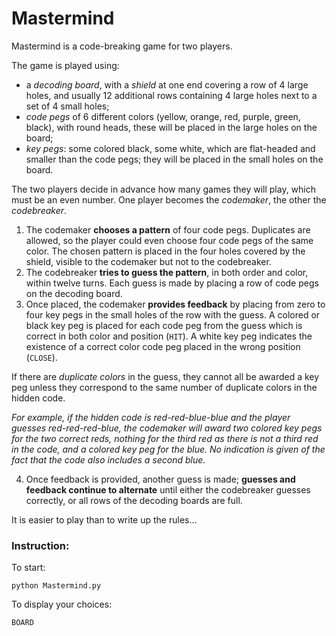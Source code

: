 # Mastermind

Mastermind is a code-breaking game for two players.

The game is played using:
- a _decoding board_, with a _shield_ at one end covering a row of 4 large holes, and usually 12 additional rows containing 4 large holes next to a set of 4 small holes;
- _code pegs_ of 6 different colors (yellow, orange, red, purple, green, black), with round heads, these will be placed in the large holes on the board;
- _key pegs_: some colored black, some white, which are flat-headed and smaller than the code pegs; they will be placed in the small holes on the board.

The two players decide in advance how many games they will play, which must be an even number.
One player becomes the _codemaker_, the other the _codebreaker_.
1. The codemaker **chooses a pattern** of four code pegs. Duplicates are allowed, so the player could even choose four code pegs of the same color. The chosen pattern is placed in the four holes covered by the shield, visible to the codemaker but not to the codebreaker.
2. The codebreaker **tries to guess the pattern**, in both order and color, within twelve turns. Each guess is made by placing a row of code pegs on the decoding board.
3. Once placed, the codemaker **provides feedback** by placing from zero to four key pegs in the small holes of the row with the guess. A colored or black key peg is placed for each code peg from the guess which is correct in both color and position (`HIT`). A white key peg indicates the existence of a correct color code peg placed in the wrong position (`CLOSE`).

If there are _duplicate colors_ in the guess, they cannot all be awarded a key peg unless they correspond to the same number of duplicate colors in the hidden code.

_For example, if the hidden code is red-red-blue-blue and the player guesses red-red-red-blue, the codemaker will award two colored key pegs for the two correct reds, nothing for the third red as there is not a third red in the code, and a colored key peg for the blue. No indication is given of the fact that the code also includes a second blue._

4. Once feedback is provided, another guess is made; **guesses and feedback continue to alternate** until either the codebreaker guesses correctly, or all rows of the decoding boards are full.

It is easier to play than to write up the rules...

### Instruction:

To start:
```
python Mastermind.py
```

To display your choices:
```
BOARD
```
